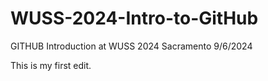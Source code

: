 # WUSS-2024-Intro-to-GitHub
GITHUB Introduction at WUSS 2024 Sacramento 9/6/2024

This is my first edit.
